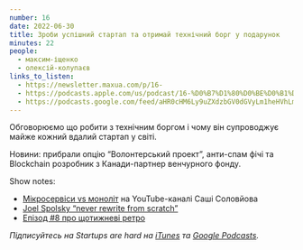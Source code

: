 ```yaml
---
number: 16
date: 2022-06-30
title: Зроби успішний стартап та отримай технічний борг у подарунок
minutes: 22
people:
  - максим-іщенко
  - олексій-колупаєв
links_to_listen:
  - https://newsletter.maxua.com/p/16-
  - https://podcasts.apple.com/us/podcast/16-%D0%B7%D1%80%D0%BE%D0%B1%D0%B8-%D1%83%D1%81%D0%BF%D1%96%D1%88%D0%BD%D0%B8%D0%B9-%D1%81%D1%82%D0%B0%D1%80%D1%82%D0%B0%D0%BF-%D1%82%D0%B0-%D0%BE%D1%82%D1%80%D0%B8%D0%BC%D0%B0%D0%B9-%D1%82%D0%B5%D1%85%D0%BD%D1%96%D1%87%D0%BD%D0%B8%D0%B9-%D0%B1%D0%BE%D1%80%D0%B3/id1616301447?i=1000568270952
  - https://podcasts.google.com/feed/aHR0cHM6Ly9uZXdzbGV0dGVyLm1heHVhLmNvbS9mZWVk/episode/aHR0cHM6Ly9uZXdzbGV0dGVyLm1heHVhLmNvbS9wLzE2LQ?sa=X&ved=0CAUQkfYCahcKEwjosonmtfj5AhUAAAAAHQAAAAAQAQ
---
```


Обговорюємо що робити з технічним боргом і чому він супроводжує майже кожний
вдалий стартап у світі.

Новини: прибрали опцію “Волонтерський проект”, анти-спам фічі та Blockchain
розробник з Канади-партнер венчурного фонду.

Show notes:

- [Мікросервіси vs моноліт][1] на YouTube-каналі Саші Соловйова
- [Joel Spolsky “never rewrite from scratch”][2]
- [Епізод #8 про щотижневі ретро][3]

_Підписуйтесь на Startups are hard на [iTunes][4] та [Google Podcasts][5]._

[1]: https://www.youtube.com/watch?v=XD5at992-DI
[2]: https://www.joelonsoftware.com/2000/04/06/things-you-should-never-do-part-i/
[3]: https://newsletter.maxua.com/p/8-vanity-metrics-#details
[4]: https://podcasts.apple.com/us/podcast/startups-are-hard/id1616301447
[5]: https://www.google.com/podcasts?feed=aHR0cHM6Ly9hcGkuc3Vic3RhY2suY29tL2ZlZWQvcG9kY2FzdC8yNDYzODAucnNz
